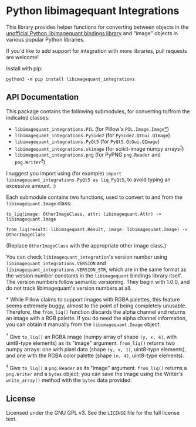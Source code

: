 Python libimagequant Integrations
=================================

This library provides helper functions for converting between objects in the
[unofficial Python libimagequant bindings library](http://libimagequant-python.readthedocs.io/)
and "image" objects in various popular Python libraries.

If you'd like to add support for integration with more libraries, pull requests
are welcome!

Install with pip:

    python3 -m pip install libimagequant_integrations
    

API Documentation
-----------------

This package contains the following submodules, for converting to/from the
indicated classes:

* `libimagequant_integrations.PIL` (for Pillow's `PIL.Image.Image`[*](#pillow))
* `libimagequant_integrations.PySide2` (for `PySide2.QtGui.QImage`)
* `libimagequant_integrations.PyQt5` (for `PyQt5.QtGui.QImage`)
* `libimagequant_integrations.skimage` (for scikit-image numpy arrays<sup>[†](#skimage)</sup>)
* `libimagequant_integrations.png` (for PyPNG `png.Reader` and `png.Writer`<sup>[‡](#pypng)</sup>)

I suggest you import using (for example)
`import libimagequant_integrations.PyQt5 as liq_PyQt5`, to avoid typing an
excessive amount. :)

Each submodule contains two functions, used to convert to and from the
`libimagequant.Image` class:

    to_liq(image: OtherImageClass, attr: libimagequant.Attr) -> libimagequant.Image

    from_liq(result: libimagequant.Result, image: libimagequant.Image) -> OtherImageClass

(Replace `OtherImageClass` with the appropriate other image class.)

You can check `libimagequant_integration`'s version number using
`libimagequant_integrations.VERSION` and
`libimagequant_integrations.VERSION_STR`, which are in the same format as the
version number constants in the `libimagequant` bindings library itself. The
version numbers follow semantic versioning. They begin with 1.0.0, and do not
track libimagequant's version numbers at all.

<a name="pillow">*</a>
While Pillow claims to support images with RGBA palettes, this feature seems
extremely buggy, almost to the point of being completely unusable. Therefore,
the `from_liq()` function discards the alpha channel and returns an image with
a RGB palette. If you do need the alpha channel information, you can obtain it
manually from the `libimagequant.Image` object.

<sup><a name="skimage">†</a></sup>
Give `to_liq()` an RGBA image (numpy array of shape `(y, x, 4)`, with
uint8-type elements) as its "image" argument. `from_liq()` returns two numpy
arrays: one with pixel data (shape `(y, x, 1)`, uint8-type elements), and one
with the RGBA color palette (shape `(n, 4)`, uint8-type elements).

<sup><a name="pypng">‡</a></sup>
Give `to_liq()` a `png.Reader` as its "image" argument. `from_liq()` returns a
`png.Writer` and a `bytes` object; you can save the image using the Writer's
`write_array()` method with the `bytes` data provided.

License
-------

Licensed under the GNU GPL v3. See the `LICENSE` file for the full license
text.
